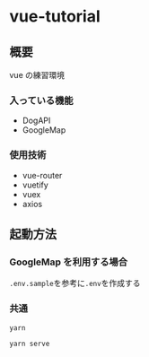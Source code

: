 # vue-tutorial

## 概要

vue の練習環境

### 入っている機能

- DogAPI
- GoogleMap

### 使用技術

- vue-router
- vuetify
- vuex
- axios

## 起動方法

### GoogleMap を利用する場合

`.env.sample`を参考に`.env`を作成する

### 共通

`yarn`

`yarn serve`

